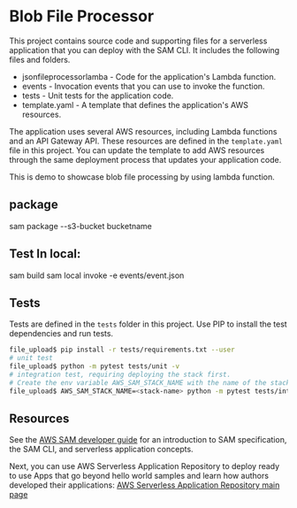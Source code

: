 # Blob File Processor
This project contains source code and supporting files for a serverless application that you can deploy with the SAM CLI. It includes the following files and folders.

- jsonfileprocessorlamba - Code for the application's Lambda function.
- events - Invocation events that you can use to invoke the function.
- tests - Unit tests for the application code. 
- template.yaml - A template that defines the application's AWS resources.

The application uses several AWS resources, including Lambda functions and an API Gateway API. These resources are defined in the `template.yaml` file in this project. You can update the template to add AWS resources through the same deployment process that updates your application code.

This is demo to showcase blob file processing by using lambda function.
## package
sam package  --s3-bucket bucketname
## Test In local:
sam build
sam local invoke -e events/event.json

## Tests

Tests are defined in the `tests` folder in this project. Use PIP to install the test dependencies and run tests.

```bash
file_upload$ pip install -r tests/requirements.txt --user
# unit test
file_upload$ python -m pytest tests/unit -v
# integration test, requiring deploying the stack first.
# Create the env variable AWS_SAM_STACK_NAME with the name of the stack we are testing
file_upload$ AWS_SAM_STACK_NAME=<stack-name> python -m pytest tests/integration -v
```
## Resources

See the [AWS SAM developer guide](https://docs.aws.amazon.com/serverless-application-model/latest/developerguide/what-is-sam.html) for an introduction to SAM specification, the SAM CLI, and serverless application concepts.

Next, you can use AWS Serverless Application Repository to deploy ready to use Apps that go beyond hello world samples and learn how authors developed their applications: [AWS Serverless Application Repository main page](https://aws.amazon.com/serverless/serverlessrepo/)
